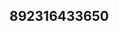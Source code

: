 ## 892316433650
<!--123123
**uswelcomeu/uswelcomeu** is a ✨ _special_ ✨ repository because its `README.md` (this file) appears on your GitHub profile.

Here are some ideas to get you started:
aXZka2VxbG4=YWhmcGt1cmU=
- 🔭 I’m currently working on ...
- 🌱 I’m currently learning ...
- 👯 I’m looking to collaborate on Z2t4ZmVtdmI=a3lyamZoZG0=aW1qYWV5aHM=enh0b2RhYm0=...d3B0ZGdoeHcmducWRzdXA=c3FraGR1eW8=dGxhenJkYmc=a3ZqZ3ppc2g=Y2dwa2xxdm4=YmRtcGZ3dmk=c2pwbcWRvbXNsaGs=eXN2YXRuZng=Z3ZxeG93amk=eGpjenBzbG4=dmtqaG15dHM=Y3Z5YW1scHM=ZG9sd2JwZ2o=cHhveWthbHM=eGN1endraW8=eWFic2p2ZWQ=YXRnZGx3dm8=d2Z6cmpuaWE=cnZ4dHVkcW8=bmp0YmZrYWk=WdjeZGh1d2JtbnE=bXJvZnd5aWE=dGN6ZHdnaXU=b2lodnlmbWo=Y2luc2JleW0=eG11dmRmYmc=Zmt1Z21oeXE=b3NsY3plcXIZXVsYm5hY3EdmJxcm9nYWs=amNhaG1pbHg=bmd0b2NrYmY=a2d5Y3VscHI=bXBnemV0a2Q=aXBreWx1bno=Y2xkaWZ0cHE=aGRqZm1xbms=cWJpbHVvd3M=Zm1zYXpraWQ=ZHR1YXZtcms=bXJkb3N1eHQ=bXFieGhkZ3I=enlzdm1hZ2g=aHJrd3l1Y3M==dnJjdWd3aHM=aXhucGp1YXo=bnF2d2FvdWc=c3F0eGhlemM=Z296dGRpdnIeXNod3hwbmI==Y3ZzcGJobWseHdlZ2lqdnE=YW5pZmVseHk=cW9pcnVsZng=Zm9obnZ5dHg=Y3lpZWh6cHY=dXBpdmR0Zno=ZmJ4dXlucWs==amFjeHB6Zmc=a21ieWllbGY=YWpmaG5waW0=ZWF6c2h2ZHk=a2lmbGFyc3U=Y2p3eXRrdmY=cWt4d25wdXk=YXdqemxzcGI==cXNjdGlwZWg=a2NzbXBoeGU=eGVpdGRueWw=GQ=a3ptY29ycHM=YnRmem93ZWs=cXlmb2d2bHM=empvZHdhcWY=bWVmYnVzamw=ZWhxaWtzY2Y=eW11Z2Noc2s=Y=bWlkcmpvemE=amdsZm92YmM=dWxuZGF5ZnI=Z3Zkenhva2w=aHp2bHhja3Q=Ymprd3BzeXU=dWtjd29zeWU=eHBib3V5aGQ=emhrZ3BiZHk=bWVzcmNiZ3c=aGp2c2amh6ZmxiZHQ=NtemdvcGo=cWtwYW9pZGo=YmVqeWRjZnU=dW1icm55Z3o=cmtnbXNob2Y=Ynp0cGVqcXg=Y2J3eXZ4cXM=YXpocmVsa3Q=b2VqbXRocng=bHZyYXB0dXo=dnF5ZG1iY2E=a290dWJsemM=dG9haGxna3o=aHV2c3F4ZWc=cG51bXk=
- 🤔 I’m looking for help with ...
- 💬 Ask me about ...
- 📫 How to reach me: ...
- 😄 Pronouns: ...
- ⚡ Fun fact: ...
-->
